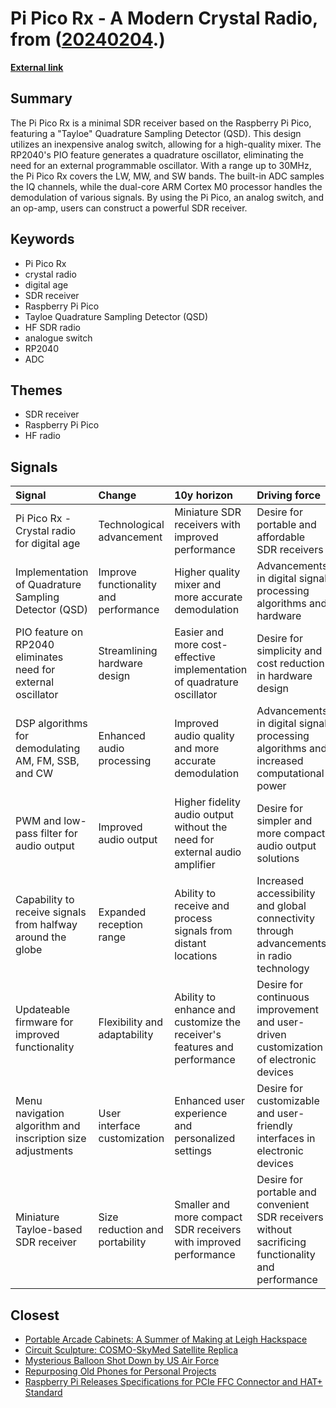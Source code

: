 # __Pi Pico Rx - A Modern Crystal Radio__, from ([20240204](https://kghosh.substack.com/p/20240204).)

__[External link](https://hackaday.io/project/192311-pi-pico-rx)__



## Summary

The Pi Pico Rx is a minimal SDR receiver based on the Raspberry Pi Pico, featuring a "Tayloe" Quadrature Sampling Detector (QSD). This design utilizes an inexpensive analog switch, allowing for a high-quality mixer. The RP2040's PIO feature generates a quadrature oscillator, eliminating the need for an external programmable oscillator. With a range up to 30MHz, the Pi Pico Rx covers the LW, MW, and SW bands. The built-in ADC samples the IQ channels, while the dual-core ARM Cortex M0 processor handles the demodulation of various signals. By using the Pi Pico, an analog switch, and an op-amp, users can construct a powerful SDR receiver.

## Keywords

* Pi Pico Rx
* crystal radio
* digital age
* SDR receiver
* Raspberry Pi Pico
* Tayloe Quadrature Sampling Detector (QSD)
* HF SDR radio
* analogue switch
* RP2040
* ADC

## Themes

* SDR receiver
* Raspberry Pi Pico
* HF radio

## Signals

| Signal                                                        | Change                                | 10y horizon                                                                | Driving force                                                                                      |
|:--------------------------------------------------------------|:--------------------------------------|:---------------------------------------------------------------------------|:---------------------------------------------------------------------------------------------------|
| Pi Pico Rx - Crystal radio for digital age                    | Technological advancement             | Miniature SDR receivers with improved performance                          | Desire for portable and affordable SDR receivers                                                   |
| Implementation of Quadrature Sampling Detector (QSD)          | Improve functionality and performance | Higher quality mixer and more accurate demodulation                        | Advancements in digital signal processing algorithms and hardware                                  |
| PIO feature on RP2040 eliminates need for external oscillator | Streamlining hardware design          | Easier and more cost-effective implementation of quadrature oscillator     | Desire for simplicity and cost reduction in hardware design                                        |
| DSP algorithms for demodulating AM, FM, SSB, and CW           | Enhanced audio processing             | Improved audio quality and more accurate demodulation                      | Advancements in digital signal processing algorithms and increased computational power             |
| PWM and low-pass filter for audio output                      | Improved audio output                 | Higher fidelity audio output without the need for external audio amplifier | Desire for simpler and more compact audio output solutions                                         |
| Capability to receive signals from halfway around the globe   | Expanded reception range              | Ability to receive and process signals from distant locations              | Increased accessibility and global connectivity through advancements in radio technology           |
| Updateable firmware for improved functionality                | Flexibility and adaptability          | Ability to enhance and customize the receiver's features and performance   | Desire for continuous improvement and user-driven customization of electronic devices              |
| Menu navigation algorithm and inscription size adjustments    | User interface customization          | Enhanced user experience and personalized settings                         | Desire for customizable and user-friendly interfaces in electronic devices                         |
| Miniature Tayloe-based SDR receiver                           | Size reduction and portability        | Smaller and more compact SDR receivers with improved performance           | Desire for portable and convenient SDR receivers without sacrificing functionality and performance |

## Closest

* [Portable Arcade Cabinets: A Summer of Making at Leigh Hackspace](7a1441e130e80653c16eb4905eee4d20)
* [Circuit Sculpture: COSMO-SkyMed Satellite Replica](02024bd4585d5e7049a4ffb380a2a07a)
* [Mysterious Balloon Shot Down by US Air Force](dc5cfeecd36c7e47dd1043c4c9d9be00)
* [Repurposing Old Phones for Personal Projects](40aa9f2abd08b4cefd81827111b64979)
* [Raspberry Pi Releases Specifications for PCIe FFC Connector and HAT+ Standard](14e3697e5abe56677abbd69799e9e64b)